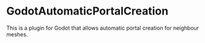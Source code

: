 # GodotAutomaticPortalCreation

This is a plugin for Godot that allows automatic portal creation for neighbour meshes.
